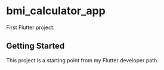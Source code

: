 # bmi_calculator_app

First Flutter project.

## Getting Started

This project is a starting point from my Flutter developer path.
